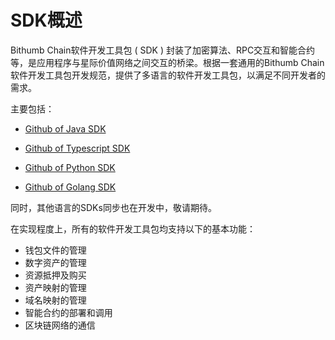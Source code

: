 # SDK概述

Bithumb Chain软件开发工具包 ( SDK ) 封装了加密算法、RPC交互和智能合约等，是应用程序与星际价值网络之间交互的桥梁。根据一套通用的Bithumb Chain软件开发工具包开发规范，提供了多语言的软件开发工具包，以满足不同开发者的需求。

主要包括：

- [Github of Java SDK](https://github.com/bithumb-chain/bithumbchain-java-sdk)

- [Github of Typescript SDK](https://github.com/bithumb-chain/bithumbchain-ts-sdk)

- [Github of Python SDK](https://github.com/bithumb-chain/bithumbchain-py-sdk)

- [Github of Golang SDK](https://github.com/bithumb-chain/bithumbchain-go-sdk)

  

同时，其他语言的SDKs同步也在开发中，敬请期待。

在实现程度上，所有的软件开发工具包均支持以下的基本功能：

- 钱包文件的管理
- 数字资产的管理
- 资源抵押及购买
- 资产映射的管理
- 域名映射的管理
- 智能合约的部署和调用
- 区块链网络的通信